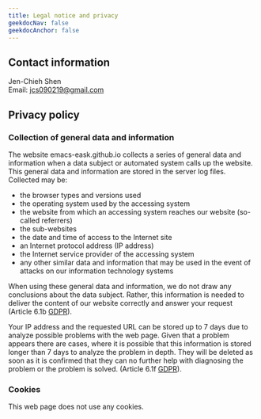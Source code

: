 ```yaml
---
title: Legal notice and privacy
geekdocNav: false
geekdocAnchor: false
---
```


## Contact information

Jen-Chieh Shen
<br/>
Email: jcs090219@gmail.com

## Privacy policy

### Collection of general data and information

The website emacs-eask.github.io collects a series of general data and information
when a data subject or automated system calls up the website. This general
data and information are stored in the server log files. Collected may be:

- the browser types and versions used
- the operating system used by the accessing system
- the website from which an accessing system reaches our website (so-called referrers)
- the sub-websites
- the date and time of access to the Internet site
- an Internet protocol address (IP address)
- the Internet service provider of the accessing system
- any other similar data and information that may be used in the event of attacks on our information technology systems

When using these general data and information, we do not draw any conclusions
about the data subject. Rather, this information is needed to deliver the
content of our website correctly and answer your request (Article 6.1b [GDPR][]).

Your IP address and the requested URL can be stored up to 7 days due to analyze
possible problems with the web page. Given that a problem appears there are
cases, where it is possible that this information is stored longer than 7 days
to analyze the problem in depth. They will be deleted as soon as it is confirmed
that they can no further help with diagnosing the problem or the problem is solved.
(Article 6.1f [GDPR][]).

### Cookies

This web page does not use any cookies.


[GDPR]: https://gdpr-info.eu/art-6-gdpr/
[GDPR]: https://gdpr-info.eu/art-6-gdpr/
